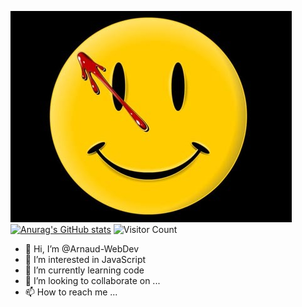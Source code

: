 ![Cover](https://github.com/Arnaud-WebDev/Arnaud-WebDev/blob/main/img/watchmenhappyface.jpg)
[![Anurag's GitHub stats](https://github-readme-stats.vercel.app/api?username=Arnaud-WebDev)](https://github.com/Arnaud-WebDev/github-readme-stats)
![Visitor Count](https://profile-counter.glitch.me/Arnaud-WebDev/count.svg)
- 👋 Hi, I’m @Arnaud-WebDev
- 👀 I’m interested in JavaScript
- 🌱 I’m currently learning code
- 💞️ I’m looking to collaborate on ...
- 📫 How to reach me ...

<!---
Arnaud-WebDev/Arnaud-WebDev is a ✨ special ✨ repository because its `README.md` (this file) appears on your GitHub profile.
You can click the Preview link to take a look at your changes.
--->
